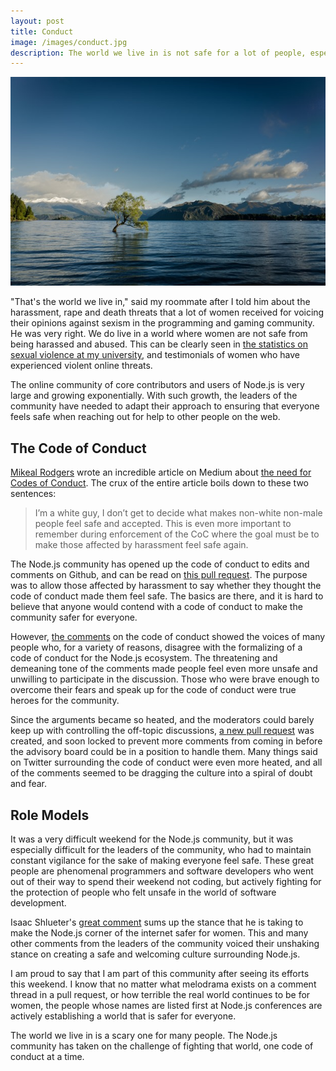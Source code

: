 ```yaml
---
layout: post
title: Conduct
image: /images/conduct.jpg
description: The world we live in is not safe for a lot of people, especially women and minorities. The internet is a breeding ground for these dangers, and requires codes of conduct to help make it safe for everyone.
---
```


![](/images/conduct.jpg)

"That's the world we live in," said my roommate after I told him about the harassment, rape and death threats that a lot of women received for voicing their opinions against sexism in the programming and gaming community. He was very right. We do live in a world where women are not safe from being harassed and abused. This can be clearly seen in [the statistics on sexual violence at my university](https://eoss.asu.edu/wellness/sexualassault), and testimonials of women who have experienced violent online threats.

The online community of core contributors and users of Node.js is very large and growing exponentially. With such growth, the leaders of the community have needed to adapt their approach to ensuring that everyone feels safe when reaching out for help to other people on the web.

## The Code of Conduct

[Mikeal Rodgers](http://mikealrogers.com/) wrote an incredible article on Medium about [the need for Codes of Conduct](https://medium.com/node-js-javascript/codes-of-conduct-82ab2d88112d). The crux of the entire article boils down to these two sentences:

> I’m a white guy, I don’t get to decide what makes non-white non-male people feel safe and accepted. This is even more important to remember during enforcement of the CoC where the goal must be to make those affected by harassment feel safe again.

The Node.js community has opened up the code of conduct to edits and comments on Github, and can be read on [this pull request](https://github.com/othiym23/nodejs-advisory-board/blob/othiym23/coc-revisions/conduct.md). The purpose was to allow those affected by harassment to say whether they thought the code of conduct made them feel safe. The basics are there, and it is hard to believe that anyone would contend with a code of conduct to make the community safer for everyone.

However, [the comments](https://github.com/joyent/nodejs-advisory-board/pull/11) on the code of conduct showed the voices of many people who, for a variety of reasons, disagree with the formalizing of a code of conduct for the Node.js ecosystem. The threatening and demeaning tone of the comments made people feel even more unsafe and unwilling to participate in the discussion. Those who were brave enough to overcome their fears and speak up for the code of conduct were true heroes for the community.

Since the arguments became so heated, and the moderators could barely keep up with controlling the off-topic discussions, [a new pull request](https://github.com/joyent/nodejs-advisory-board/pull/14) was created, and soon locked to prevent more comments from coming in before the advisory board could be in a position to handle them. Many things said on Twitter surrounding the code of conduct were even more heated, and all of the comments seemed to be dragging the culture into a spiral of doubt and fear.

## Role Models

It was a very difficult weekend for the Node.js community, but it was especially difficult for the leaders of the community, who had to maintain constant vigilance for the sake of making everyone feel safe. These great people are phenomenal programmers and software developers who went out of their way to spend their weekend not coding, but actively fighting for the protection of people who felt unsafe in the world of software development.

Isaac Shlueter's [great comment](https://github.com/joyent/nodejs-advisory-board/pull/11#issuecomment-63183266) sums up the stance that he is taking to make the Node.js corner of the internet safer for women. This and many other comments from the leaders of the community voiced their unshaking stance on creating a safe and welcoming culture surrounding Node.js.

I am proud to say that I am part of this community after seeing its efforts this weekend. I know that no matter what melodrama exists on a comment thread in a pull request, or how terrible the real world continues to be for women, the people whose names are listed first at Node.js conferences are actively establishing a world that is safer for everyone.

The world we live in is a scary one for many people. The Node.js community has taken on the challenge of fighting that world, one code of conduct at a time.
